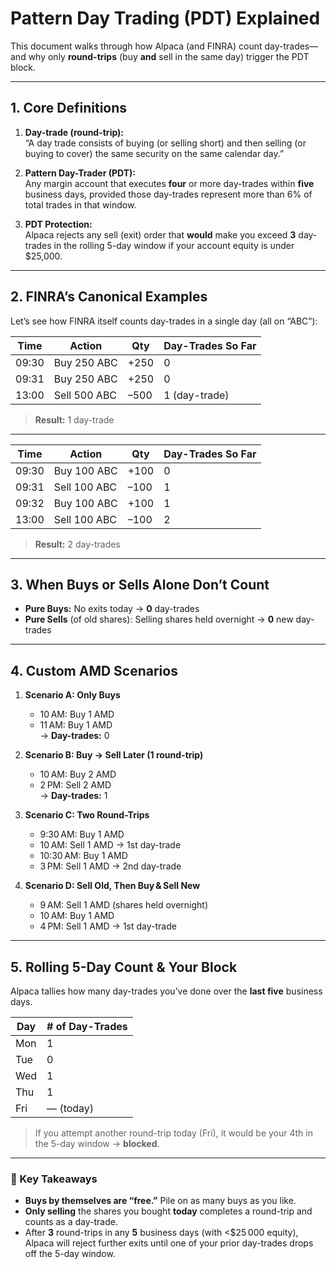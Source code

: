 # Pattern Day Trading (PDT) Explained

This document walks through how Alpaca (and FINRA) count day-trades—and why only **round-trips** (buy **and** sell in the same day) trigger the PDT block.

---

## 1. Core Definitions

1. **Day-trade (round-trip):**  
   “A day trade consists of buying (or selling short) and then selling (or buying to cover) the same security on the same calendar day.”

2. **Pattern Day-Trader (PDT):**  
   Any margin account that executes **four** or more day-trades within **five** business days, provided those day-trades represent more than 6% of total trades in that window.

3. **PDT Protection:**  
   Alpaca rejects any sell (exit) order that **would** make you exceed **3** day-trades in the rolling 5-day window if your account equity is under \$25,000.

---

## 2. FINRA’s Canonical Examples

Let’s see how FINRA itself counts day-trades in a single day (all on “ABC”):

| Time  | Action       | Qty  | Day-Trades So Far |
|-------|--------------|------|-------------------|
| 09:30 | Buy 250 ABC  | +250 | 0                 |
| 09:31 | Buy 250 ABC  | +250 | 0                 |
| 13:00 | Sell 500 ABC | –500 | 1 (day-trade)     |

> **Result:** 1 day-trade

---

| Time  | Action       | Qty  | Day-Trades So Far |
|-------|--------------|------|-------------------|
| 09:30 | Buy 100 ABC  | +100 | 0                 |
| 09:31 | Sell 100 ABC | –100 | 1                 |
| 09:32 | Buy 100 ABC  | +100 | 1                 |
| 13:00 | Sell 100 ABC | –100 | 2                 |

> **Result:** 2 day-trades

---

## 3. When **Buys** or **Sells** Alone Don’t Count

- **Pure Buys:** No exits today → **0** day-trades  
- **Pure Sells** (of old shares): Selling shares held overnight → **0** new day-trades

---

## 4. Custom AMD Scenarios

1. **Scenario A: Only Buys**  
   - 10 AM: Buy 1 AMD  
   - 11 AM: Buy 1 AMD  
   → **Day-trades:** 0

2. **Scenario B: Buy → Sell Later (1 round-trip)**  
   - 10 AM: Buy 2 AMD  
   - 2 PM: Sell 2 AMD  
   → **Day-trades:** 1

3. **Scenario C: Two Round-Trips**  
   - 9:30 AM: Buy 1 AMD  
   - 10 AM: Sell 1 AMD  → 1st day-trade  
   - 10:30 AM: Buy 1 AMD  
   - 3 PM: Sell 1 AMD   → 2nd day-trade

4. **Scenario D: Sell Old, Then Buy & Sell New**  
   - 9 AM: Sell 1 AMD (shares held overnight)  
   - 10 AM: Buy 1 AMD  
   - 4 PM: Sell 1 AMD   → 1st day-trade

---

## 5. Rolling 5-Day Count & Your Block

Alpaca tallies how many day-trades you’ve done over the **last five** business days.

| Day | # of Day-Trades |
|-----|-----------------|
| Mon | 1               |
| Tue | 0               |
| Wed | 1               |
| Thu | 1               |
| Fri | — (today)       |  

> If you attempt another round-trip today (Fri), it would be your 4th in the 5-day window → **blocked**.

---

### 📝 Key Takeaways

- **Buys by themselves are “free.”** Pile on as many buys as you like.  
- **Only selling** the shares you bought **today** completes a round-trip and counts as a day-trade.  
- After **3** round-trips in any **5** business days (with <\$25 000 equity), Alpaca will reject further exits until one of your prior day-trades drops off the 5-day window.
